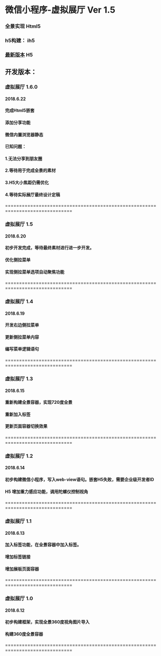 #  微信小程序-虚拟展厅 Ver 1.5

###  全景实现 Html5
###  h5构建： ih5
###  [最新版本](https://file7a8344f633cd.iamh5.cn/v3/idea/pBQgVHoB) H5

## 开发版本： 

### 虚拟展厅 1.6.0
#### 2018.6.22
#### 完成Html5嵌套
#### 添加分享功能
#### 微信内置浏览器静态

#### 已知问题：
#### 1.无法分享到朋友圈
#### 2.等待用于完成全景的素材
#### 3.H5大小焦距仍需优化
#### 4.等待实际展厅最终设计定稿
==============================================================================
### 虚拟展厅 1.5
#### 2018.6.20
#### 初步开发完成，等待最终素材进行进一步开发。
#### 优化侧拉菜单
#### 实现侧拉菜单选项自动聚焦功能

==============================================================================
### 虚拟展厅 1.4
#### 2018.6.19
#### 开发右边侧拉菜单
#### 更新侧拉菜单内容
#### 编写菜单逻辑语句

==============================================================================
### 虚拟展厅 1.3
#### 2018.6.15
#### 重新构建全景容器，实现720度全景
#### 重新加入标签
#### 更新页面容器切换效果

==============================================================================
### 虚拟展厅 1.2
#### 2018.6.14
#### 初步构建微信小程序，写入web-view语句。嵌套H5失败，需要企业级开发者ID
#### H5 增加重力感应功能，调用陀螺仪控制视角

==============================================================================
### 虚拟展厅 1.1
#### 2018.6.13
#### 加入标签功能，在全景容器中加入标签。
#### 增加标签链接
#### 增加展板页面容器

============================================================================== 
### 虚拟展厅 1.0 
#### 2018.6.12
#### 初步构建框架，实现全景360度视角图片导入
#### 构建360度全景容器

==============================================================================
